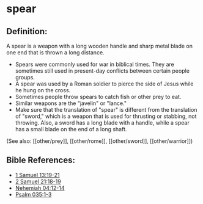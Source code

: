 # spear #

## Definition: ##

A spear is a weapon with a long wooden handle and sharp metal blade on one end that is thrown a long distance.

* Spears were commonly used for war in biblical times. They are sometimes still used in present-day conflicts between certain people groups.
* A spear was used by a Roman soldier to pierce the side of Jesus while he hung on the cross.
* Sometimes people throw spears to catch fish or other prey to eat.
* Similar weapons are the "javelin" or "lance."
* Make sure that the translation of "spear" is different from the translation of "sword," which is a weapon that is used for thrusting or stabbing, not throwing. Also, a sword has a long blade with a handle, while a spear has a small blade on the end of a long shaft.

(See also: [[other/prey]], [[other/rome]], [[other/sword]], [[other/warrior]])

## Bible References: ##

* [1 Samuel 13:19-21](en/tn/1sa/help/13/19)
* [2 Samuel 21:18-19](en/tn/2sa/help/21/18)
* [Nehemiah 04:12-14](en/tn/neh/help/04/12)
* [Psalm 035:1-3](en/tn/psa/help/35/01)